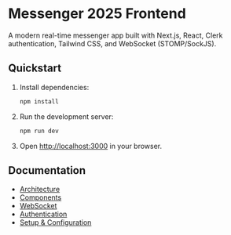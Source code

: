 # Messenger 2025 Frontend

A modern real-time messenger app built with Next.js, React, Clerk authentication, Tailwind CSS, and WebSocket (STOMP/SockJS).

## Quickstart

1. Install dependencies:
   ```sh
   npm install
   ```
2. Run the development server:
   ```sh
   npm run dev
   ```
3. Open [http://localhost:3000](http://localhost:3000) in your browser.

## Documentation
- [Architecture](architecture.md)
- [Components](components.md)
- [WebSocket](websocket.md)
- [Authentication](auth.md)
- [Setup & Configuration](setup.md)

